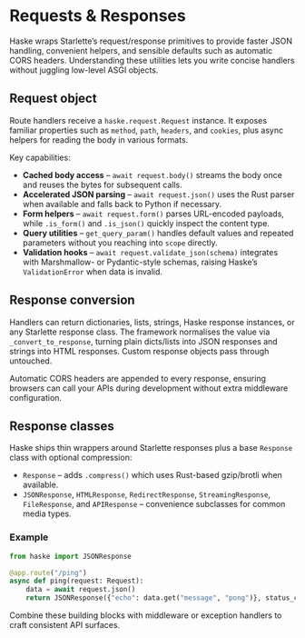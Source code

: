 # Requests & Responses

Haske wraps Starlette’s request/response primitives to provide faster JSON handling, convenient helpers, and sensible defaults such as automatic CORS headers. Understanding these utilities lets you write concise handlers without juggling low-level ASGI objects.

## Request object

Route handlers receive a `haske.request.Request` instance. It exposes familiar properties such as `method`, `path`, `headers`, and `cookies`, plus async helpers for reading the body in various formats.

Key capabilities:

- **Cached body access** – `await request.body()` streams the body once and reuses the bytes for subsequent calls.
- **Accelerated JSON parsing** – `await request.json()` uses the Rust parser when available and falls back to Python if necessary.
- **Form helpers** – `await request.form()` parses URL-encoded payloads, while `.is_form()` and `.is_json()` quickly inspect the content type.
- **Query utilities** – `get_query_param()` handles default values and repeated parameters without you reaching into `scope` directly.
- **Validation hooks** – `await request.validate_json(schema)` integrates with Marshmallow- or Pydantic-style schemas, raising Haske’s `ValidationError` when data is invalid.

## Response conversion

Handlers can return dictionaries, lists, strings, Haske response instances, or any Starlette response class. The framework normalises the value via `_convert_to_response`, turning plain dicts/lists into JSON responses and strings into HTML responses. Custom response objects pass through untouched.

Automatic CORS headers are appended to every response, ensuring browsers can call your APIs during development without extra middleware configuration.

## Response classes

Haske ships thin wrappers around Starlette responses plus a base `Response` class with optional compression:

- `Response` – adds `.compress()` which uses Rust-based gzip/brotli when available.
- `JSONResponse`, `HTMLResponse`, `RedirectResponse`, `StreamingResponse`, `FileResponse`, and `APIResponse` – convenience subclasses for common media types.

### Example

```python
from haske import JSONResponse

@app.route("/ping")
async def ping(request: Request):
    data = await request.json()
    return JSONResponse({"echo": data.get("message", "pong")}, status_code=201)
```

Combine these building blocks with middleware or exception handlers to craft consistent API surfaces.
